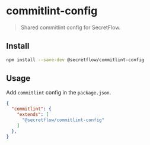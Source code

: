 # commitlint-config

> Shared commitlint config for SecretFlow.

## Install

```sh
npm install --save-dev @secretflow/commitlint-config
```

## Usage

Add `commitlint` config in the `package.json`.

```json
{
  "commitlint": {
    "extends": [
      "@secretflow/commitlint-config"
    ]
  },
}
```

